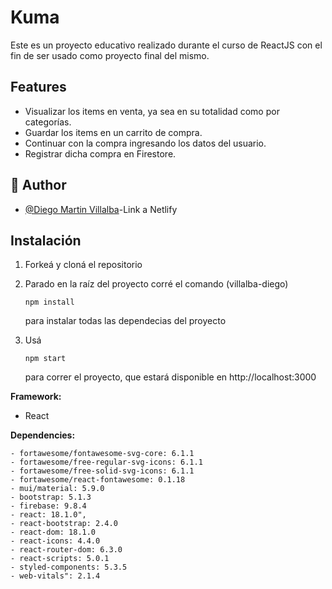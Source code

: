 # Kuma

Este es un proyecto educativo realizado durante el curso de ReactJS con el fin de ser usado como proyecto final del mismo.

## Features

- Visualizar los items en venta, ya sea en su totalidad como por categorías.
- Guardar los items en un carrito de compra.
- Continuar con la compra ingresando los datos del usuario.
- Registrar dicha compra en Firestore.

## 🚀 Author

- [@Diego Martin Villalba](https://elegant-kataifi-3be790.netlify.app/mainForm)-Link a Netlify

## Instalación

1. Forkeá y cloná el repositorio

2. Parado en la raíz del proyecto corré el comando (villalba-diego)

   ```
   npm install
   ```

    para instalar todas las dependecias del proyecto

3. Usá 

   ```
   npm start
   ```

    para correr el proyecto, que estará disponible en http://localhost:3000


**Framework:**

- React

**Dependencies:**

    
    - fortawesome/fontawesome-svg-core: 6.1.1
    - fortawesome/free-regular-svg-icons: 6.1.1
    - fortawesome/free-solid-svg-icons: 6.1.1
    - fortawesome/react-fontawesome: 0.1.18
    - mui/material: 5.9.0
    - bootstrap: 5.1.3
    - firebase: 9.8.4
    - react: 18.1.0",
    - react-bootstrap: 2.4.0
    - react-dom: 18.1.0
    - react-icons: 4.4.0
    - react-router-dom: 6.3.0
    - react-scripts: 5.0.1
    - styled-components: 5.3.5
    - web-vitals": 2.1.4
